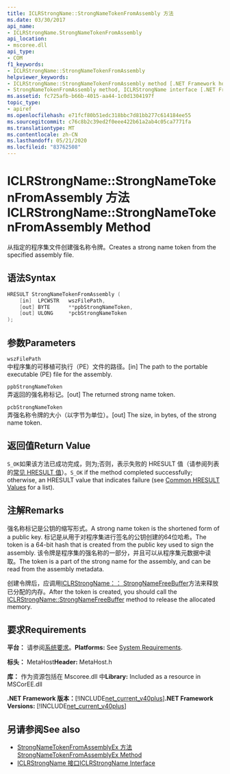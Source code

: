 ```yaml
---
title: ICLRStrongName::StrongNameTokenFromAssembly 方法
ms.date: 03/30/2017
api_name:
- ICLRStrongName.StrongNameTokenFromAssembly
api_location:
- mscoree.dll
api_type:
- COM
f1_keywords:
- ICLRStrongName::StrongNameTokenFromAssembly
helpviewer_keywords:
- ICLRStrongName::StrongNameTokenFromAssembly method [.NET Framework hosting]
- StrongNameTokenFromAssembly method, ICLRStrongName interface [.NET Framework hosting]
ms.assetid: fc725afb-b66b-4015-aa44-1c0d1304197f
topic_type:
- apiref
ms.openlocfilehash: e71fcf80b51edc318bbc7d81bb277c614184ee55
ms.sourcegitcommit: c76c8b2c39ed2f0eee422b61a2ab4c05ca7771fa
ms.translationtype: MT
ms.contentlocale: zh-CN
ms.lasthandoff: 05/21/2020
ms.locfileid: "83762508"
---
```

# <a name="iclrstrongnamestrongnametokenfromassembly-method"></a><span data-ttu-id="e5b85-102">ICLRStrongName::StrongNameTokenFromAssembly 方法</span><span class="sxs-lookup"><span data-stu-id="e5b85-102">ICLRStrongName::StrongNameTokenFromAssembly Method</span></span>
<span data-ttu-id="e5b85-103">从指定的程序集文件创建强名称令牌。</span><span class="sxs-lookup"><span data-stu-id="e5b85-103">Creates a strong name token from the specified assembly file.</span></span>  
  
## <a name="syntax"></a><span data-ttu-id="e5b85-104">语法</span><span class="sxs-lookup"><span data-stu-id="e5b85-104">Syntax</span></span>  
  
```cpp  
HRESULT StrongNameTokenFromAssembly (  
    [in]  LPCWSTR   wszFilePath,  
    [out] BYTE      **ppbStrongNameToken,  
    [out] ULONG     *pcbStrongNameToken  
);  
```  
  
## <a name="parameters"></a><span data-ttu-id="e5b85-105">参数</span><span class="sxs-lookup"><span data-stu-id="e5b85-105">Parameters</span></span>  
 `wszFilePath`  
 <span data-ttu-id="e5b85-106">中程序集的可移植可执行（PE）文件的路径。</span><span class="sxs-lookup"><span data-stu-id="e5b85-106">[in] The path to the portable executable (PE) file for the assembly.</span></span>  
  
 `ppbStrongNameToken`  
 <span data-ttu-id="e5b85-107">弄返回的强名称标记。</span><span class="sxs-lookup"><span data-stu-id="e5b85-107">[out] The returned strong name token.</span></span>  
  
 `pcbStrongNameToken`  
 <span data-ttu-id="e5b85-108">弄强名称令牌的大小（以字节为单位）。</span><span class="sxs-lookup"><span data-stu-id="e5b85-108">[out] The size, in bytes, of the strong name token.</span></span>  
  
## <a name="return-value"></a><span data-ttu-id="e5b85-109">返回值</span><span class="sxs-lookup"><span data-stu-id="e5b85-109">Return Value</span></span>  
 <span data-ttu-id="e5b85-110">`S_OK`如果该方法已成功完成，则为;否则，表示失败的 HRESULT 值（请参阅列表的[常见 HRESULT 值](/windows/win32/seccrypto/common-hresult-values)）。</span><span class="sxs-lookup"><span data-stu-id="e5b85-110">`S_OK` if the method completed successfully; otherwise, an HRESULT value that indicates failure (see [Common HRESULT Values](/windows/win32/seccrypto/common-hresult-values) for a list).</span></span>  
  
## <a name="remarks"></a><span data-ttu-id="e5b85-111">注解</span><span class="sxs-lookup"><span data-stu-id="e5b85-111">Remarks</span></span>  
 <span data-ttu-id="e5b85-112">强名称标记是公钥的缩写形式。</span><span class="sxs-lookup"><span data-stu-id="e5b85-112">A strong name token is the shortened form of a public key.</span></span> <span data-ttu-id="e5b85-113">标记是从用于对程序集进行签名的公钥创建的64位哈希。</span><span class="sxs-lookup"><span data-stu-id="e5b85-113">The token is a 64-bit hash that is created from the public key used to sign the assembly.</span></span> <span data-ttu-id="e5b85-114">该令牌是程序集的强名称的一部分，并且可以从程序集元数据中读取。</span><span class="sxs-lookup"><span data-stu-id="e5b85-114">The token is a part of the strong name for the assembly, and can be read from the assembly metadata.</span></span>  
  
 <span data-ttu-id="e5b85-115">创建令牌后，应调用[ICLRStrongName：： StrongNameFreeBuffer](iclrstrongname-strongnamefreebuffer-method.md)方法来释放已分配的内存。</span><span class="sxs-lookup"><span data-stu-id="e5b85-115">After the token is created, you should call the [ICLRStrongName::StrongNameFreeBuffer](iclrstrongname-strongnamefreebuffer-method.md) method to release the allocated memory.</span></span>  
  
## <a name="requirements"></a><span data-ttu-id="e5b85-116">要求</span><span class="sxs-lookup"><span data-stu-id="e5b85-116">Requirements</span></span>  
 <span data-ttu-id="e5b85-117">**平台：** 请参阅[系统要求](../../get-started/system-requirements.md)。</span><span class="sxs-lookup"><span data-stu-id="e5b85-117">**Platforms:** See [System Requirements](../../get-started/system-requirements.md).</span></span>  
  
 <span data-ttu-id="e5b85-118">**标头：** MetaHost</span><span class="sxs-lookup"><span data-stu-id="e5b85-118">**Header:** MetaHost.h</span></span>  
  
 <span data-ttu-id="e5b85-119">**库：** 作为资源包括在 Mscoree.dll 中</span><span class="sxs-lookup"><span data-stu-id="e5b85-119">**Library:** Included as a resource in MSCorEE.dll</span></span>  
  
 <span data-ttu-id="e5b85-120">**.NET Framework 版本：**[!INCLUDE[net_current_v40plus](../../../../includes/net-current-v40plus-md.md)]</span><span class="sxs-lookup"><span data-stu-id="e5b85-120">**.NET Framework Versions:** [!INCLUDE[net_current_v40plus](../../../../includes/net-current-v40plus-md.md)]</span></span>  
  
## <a name="see-also"></a><span data-ttu-id="e5b85-121">另请参阅</span><span class="sxs-lookup"><span data-stu-id="e5b85-121">See also</span></span>

- [<span data-ttu-id="e5b85-122">StrongNameTokenFromAssemblyEx 方法</span><span class="sxs-lookup"><span data-stu-id="e5b85-122">StrongNameTokenFromAssemblyEx Method</span></span>](iclrstrongname-strongnametokenfromassemblyex-method.md)
- [<span data-ttu-id="e5b85-123">ICLRStrongName 接口</span><span class="sxs-lookup"><span data-stu-id="e5b85-123">ICLRStrongName Interface</span></span>](iclrstrongname-interface.md)

